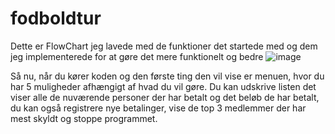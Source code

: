 # fodboldtur

Dette er FlowChart jeg lavede med de funktioner det startede med og dem jeg implementerede for at gøre det mere funktionelt og bedre
![image](https://github.com/user-attachments/assets/47c51eb3-5542-4313-a32e-80686871bbc1)

Så nu, når du kører koden og den første ting den vil vise er menuen, hvor du har 5 muligheder afhængigt af hvad du vil gøre. Du kan udskrive listen det viser alle de nuværende personer der har betalt og det beløb de har betalt, du kan også registrere nye betalinger, vise de top 3 medlemmer der har mest skyldt og stoppe programmet.
